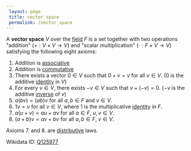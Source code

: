 ```yaml
---
 layout: page
 title: vector space
 permalink: /vector_space
---
```

A **vector space** $V$ over the [field](https://defsmath.github.io/DefsMath/field) $F$ is a set together with two operations "addition" ($+: V\times V \to V$) and "scalar multiplication" ($\cdot: F\times V \to V$) satisfying the following eight axioms:
1. Addition is [associative](https://defsmath.github.io/DefsMath/associative)
2. Addition is [commutative](https://defsmath.github.io/DefsMath/commutative)
3. There exists a vector $0 \in V$ such that $0 + v = v$ for all $v \in V$. ($0$ is the additive [identity](https://defsmath.github.io/DefsMath/identity) in $V$)
4. For every $v \in V$, there exists $-v \in V$ such that $v + (-v) = 0$. ($-v$ is the additive [inverse](https://defsmath.github.io/DefsMath/inverse_element) of $v$)
5. $a(bv)= (ab)v$ for all $a,b \in F$ and $v \in V$.
6. $1v = v$ for all $v \in V$, where $1$ is the multiplicative [identity](https://defsmath.github.io/DefsMath/identity) in $F$.
7. $a(u+v) = au+av$ for all $a \in F$, $u,v \in V$.
8. $(a+b)v = av+bv$ for all $a,b \in F$, $v\in V$.

Axioms 7. and 8. are [distributive](https://defsmath.github.io/DefsMath/distributive) laws.

Wikidata ID: [Q125977](https://www.wikidata.org/wiki/Q125977)